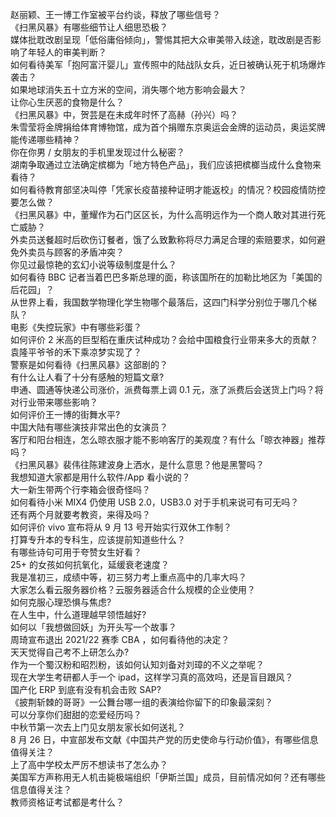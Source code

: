 赵丽颖、王一博工作室被平台约谈，释放了哪些信号？  
《扫黑风暴》有哪些细节让人细思恐极？  
媒体批耽改剧呈现「低俗庸俗倾向」，警惕其把大众审美带入歧途，耽改剧是否影响了年轻人的审美判断？  
如何看待美军「抱阿富汗婴儿」宣传照中的陆战队女兵，近日被确认死于机场爆炸袭击？  
如果地球消失五十立方米的空间，消失哪个地方影响会最大？  
让你心生厌恶的食物是什么？  
《扫黑风暴》中，贺芸是在未成年时怀了高赫（孙兴）吗？  
朱雪莹将金牌捐给体育博物馆，成为首个捐赠东京奥运会金牌的运动员，奥运奖牌能传递哪些精神？  
你在你男 / 女朋友的手机里发现过什么秘密？  
湖南争取通过立法确定槟榔为「地方特色产品」，我们应该把槟榔当成什么食物来看待？  
如何看待教育部坚决叫停「凭家长疫苗接种证明才能返校」的情况？校园疫情防控要怎么做？  
《扫黑风暴》中，董耀作为石门区区长，为什么高明远作为一个商人敢对其进行死亡威胁？  
外卖员送餐超时后砍伤订餐者，饿了么致歉称将尽力满足合理的索赔要求，如何避免外卖员与顾客的矛盾冲突？  
你见过最惊艳的玄幻小说等级制度是什么？  
如何看待 BBC 记者当着巴巴多斯总理的面，称该国所在的加勒比地区为「美国的后花园」？  
从世界上看，我国数学物理化学生物哪个最落后，这四门科学分别位于哪几个梯队？  
电影《失控玩家》中有哪些彩蛋？  
如何评价 2 米高的巨型稻在重庆试种成功？会给中国粮食行业带来多大的贡献？袁隆平爷爷的禾下乘凉梦实现了？  
警察是如何看待《扫黑风暴》这部剧的？  
有什么让人看了十分有感触的短篇文章?  
申通、圆通等快递公司涨价，派费每票上调 0.1 元，涨了派费后会送货上门吗？将对行业带来哪些影响？  
如何评价王一博的街舞水平?  
中国大陆有哪些演技非常出色的女演员？  
客厅和阳台相连，怎么晾衣服才能不影响客厅的美观度？有什么「晾衣神器」推荐吗？  
《扫黑风暴》裴伟往陈建波身上洒水，是什么意思？他是黑警吗？  
我想知道大家都是用什么软件/App 看小说的？  
大一新生带两个行李箱会很奇怪吗？  
如何看待小米 MIX4 仍使用 USB 2.0，USB3.0 对于手机来说可有可无吗？  
还有两个月就要考教资，来得及吗？  
如何评价 vivo 宣布将从 9 月 13 号开始实行双休工作制？  
打算专升本的专科生，应该提前知道些什么？  
有哪些诗句可用于夸赞女生好看？  
25+ 的女孩如何抗氧化，延缓衰老速度？  
我是准初三，成绩中等，初三努力考上重点高中的几率大吗？  
大家怎么看云服务器价格？云服务器适合什么规模的企业使用？  
如何克服心理恐惧与焦虑?  
在人生中，什么道理越早领悟越好?  
如何以「我想做回妖」为开头写一个故事？  
周琦宣布退出 2021/22 赛季 CBA ，如何看待他的决定？  
天天觉得自己考不上研怎么办?  
作为一个蜀汉粉和昭烈粉，该如何认知刘备对刘璋的不义之举呢？  
现在大学生考研都人手一个 ipad，这样学习真的高效吗，还是盲目跟风？  
国产化 ERP 到底有没有机会击败 SAP?  
《披荆斩棘的哥哥》一公舞台哪一组的表演给你留下的印象最深刻？  
可以分享你们甜甜的恋爱经历吗？  
中秋节第一次去上门见女朋友家长如何送礼？  
8 月 26 日，中宣部发布文献《中国共产党的历史使命与行动价值》，有哪些信息值得关注？  
上了高中学校太严厉不想读书了怎么办？  
美国军方声称用无人机击毙极端组织「伊斯兰国」成员，目前情况如何？还有哪些信息值得关注？  
教师资格证考试都是考什么？  
